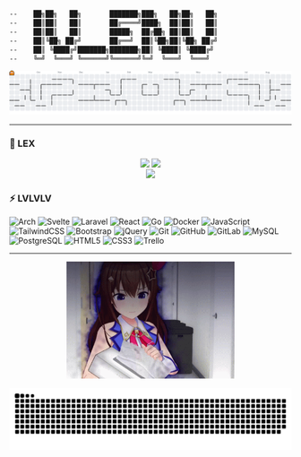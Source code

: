 ```
--    ██╗██╗   ██╗       ███████╗███╗   ██╗██╗   ██╗
--    ██║██║   ██║       ██╔════╝████╗  ██║██║   ██║
--    ██║██║   ██║       █████╗  ██╔██╗ ██║██║   ██║
--    ██║╚██╗ ██╔╝       ██╔══╝  ██║╚██╗██║╚██╗ ██╔╝
--    ██║ ╚████╔╝███████╗███████╗██║ ╚████║ ╚████╔╝ 
--    ╚═╝  ╚═══╝ ╚══════╝╚══════╝╚═╝  ╚═══╝  ╚═══╝                                  
```
<picture>
  <source media="(prefers-color-scheme: dark)" srcset="https://raw.githubusercontent.com/irvankurniawan624/irvankurniawan624/pacman-output/pacman-contribution-graph-dark.svg">
  <source media="(prefers-color-scheme: light)" srcset="https://raw.githubusercontent.com/irvankurniawan624/irvankurniawan624/pacman-output/pacman-contribution-graph.svg">
  <img alt="pacman contribution graph" src="https://raw.githubusercontent.com/irvankurniawan624/irvankurniawan624/pacman-output/pacman-contribution-graph.svg">
</picture>

---

### 🍁 LEX
<div align="center">
  <img src="https://streak-stats.demolab.com?user=irvankurniawan624&theme=aura&hide_border=true" width="48%" />
  <img src="https://github-readme-stats.vercel.app/api/top-langs/?username=irvankurniawan624&theme=aura&hide_border=true&include_all_commits=true&count_private=true&layout=compact" width="36%" />
</div>

<div align="center">
  <img src="https://github-profile-trophy.vercel.app/?username=irvankurniawan624&theme=onedark&no-frame=true&margin-w=30&row=1&column=3&title=Experience,Commit,Repositories" />
</div>



### ⚡ LVLVLV
![Arch](https://img.shields.io/badge/ArchLinux-00ADEF?logo=arch-linux&logoColor=white&style=for-the-badge)
![Svelte](https://img.shields.io/badge/Svelte-FF3E00?logo=svelte&logoColor=white&style=for-the-badge)
![Laravel](https://img.shields.io/badge/Laravel-FF2D20?logo=laravel&logoColor=white&style=for-the-badge)
![React](https://img.shields.io/badge/React-20232A?logo=react&logoColor=61DAFB&style=for-the-badge)
![Go](https://img.shields.io/badge/Go-00ADD8?logo=go&logoColor=white&style=for-the-badge)
![Docker](https://img.shields.io/badge/Docker-2496ED?logo=docker&logoColor=white&style=for-the-badge)
![JavaScript](https://img.shields.io/badge/JavaScript-F7DF1E?logo=javascript&logoColor=black&style=for-the-badge)
![TailwindCSS](https://img.shields.io/badge/Tailwind_CSS-38B2AC?logo=tailwind-css&logoColor=white&style=for-the-badge)
![Bootstrap](https://img.shields.io/badge/Bootstrap-7952B3?logo=bootstrap&logoColor=white&style=for-the-badge)
![jQuery](https://img.shields.io/badge/jQuery-0769AD?logo=jquery&logoColor=white&style=for-the-badge)
![Git](https://img.shields.io/badge/Git-F05032?logo=git&logoColor=white&style=for-the-badge)
![GitHub](https://img.shields.io/badge/GitHub-181717?logo=github&logoColor=white&style=for-the-badge)
![GitLab](https://img.shields.io/badge/GitLab-FC6D26?logo=gitlab&logoColor=white&style=for-the-badge)
![MySQL](https://img.shields.io/badge/MySQL-4479A1?logo=mysql&logoColor=white&style=for-the-badge)
![PostgreSQL](https://img.shields.io/badge/PostgreSQL-4169E1?logo=postgresql&logoColor=white&style=for-the-badge)
![HTML5](https://img.shields.io/badge/HTML5-E34F26?logo=html5&logoColor=white&style=for-the-badge)
![CSS3](https://img.shields.io/badge/CSS3-1572B6?logo=css3&logoColor=white&style=for-the-badge)
![Trello](https://img.shields.io/badge/Trello-0052CC?logo=trello&logoColor=white&style=for-the-badge)

---
<div align="center">
  <img src=".github/sora.gif" width="300" alt="Sora GIF">
</div>

![snake gif](https://github.com/irvankurniawan624/irvankurniawan624/blob/output/github-snake-dark.svg)

